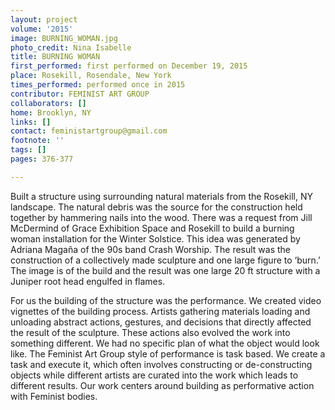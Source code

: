 ```yaml
---
layout: project
volume: '2015'
image: BURNING_WOMAN.jpg
photo_credit: Nina Isabelle
title: BURNING WOMAN
first_performed: first performed on December 19, 2015
place: Rosekill, Rosendale, New York
times_performed: performed once in 2015
contributor: FEMINIST ART GROUP
collaborators: []
home: Brooklyn, NY
links: []
contact: feministartgroup@gmail.com
footnote: ''
tags: []
pages: 376-377

---
```


Built a structure using surrounding natural materials from the Rosekill, NY landscape. The natural debris was the source for the construction held together by hammering nails into the wood. There was a request from Jill McDermind of Grace Exhibition Space and Rosekill to build a burning woman installation for the Winter Solstice. This idea was generated by Adriana Magaña of the 90s band Crash Worship. The result was the construction of a collectively made sculpture and one large figure to ‘burn.’ The image is of the build and the result was one large 20 ft structure with a Juniper root head engulfed in flames.

For us the building of the structure was the performance. We created video vignettes of the building process. Artists gathering materials loading and unloading abstract actions, gestures, and decisions that directly affected the result of the sculpture. These actions also evolved the work into something different. We had no specific plan of what the object would look like. The Feminist Art Group style of performance is task based. We create a task and execute it, which often involves constructing or de-constructing objects while different artists are curated into the work which leads to different results. Our work centers around building as performative action with Feminist bodies.
